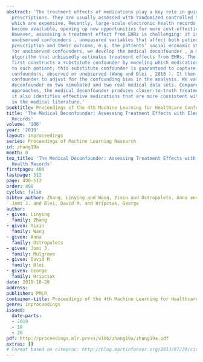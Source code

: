 ```yaml
---
abstract: 'The treatment effects of medications play a key role in guiding medical
  prescriptions. They are usually assessed with randomized controlled trials (RCTs),
  which are expensive. Recently, large-scale electronic health records (EHRs) have
  become available, opening up new opportunities for more cost-effective assessments.
  However, assessing a treatment effect from EHRs is challenging: it is biased by
  unobserved confounders , unmeasured variables that affect both patients’ medical
  prescription and their outcome, e.g. the patients’ social economic status. To adjust
  for unobserved confounders, we develop the medical deconfounder , a machine learning
  algorithm that unbiasedly estimates treatment effects from EHRs. The medical deconfounder
  first constructs a substitute confounder by modeling which medications were prescribed
  to each patient; this substitute confounder is guaranteed to capture all multi-medication
  confounders, observed or unobserved (Wang and Blei , 2018 ). It then uses this substitute
  confounder to adjust for the confounding bias in the analysis. We validate the medical
  deconfounder on two simulated and two real medical data sets. Compared to classical
  approaches, the medical deconfounder produces closer-to-truth treatment effect estimates;
  it also identifies effective medications that are more consistent with the findings
  in the medical literature.'
booktitle: Proceedings of the 4th Machine Learning for Healthcare Conference
title: 'The Medical Deconfounder: Assessing Treatment Effects with Electronic Health
  Records'
volume: '106'
year: '2019'
layout: inproceedings
series: Proceedings of Machine Learning Research
id: zhang19a
month: 0
tex_title: 'The Medical Deconfounder: Assessing Treatment Effects with Electronic
  Health Records'
firstpage: 490
lastpage: 512
page: 490-512
order: 490
cycles: false
bibtex_author: Zhang, Linying and Wang, Yixin and Ostropolets, Anna and Mulgrave,
  Jami J. and Blei, David M. and Hripcsak, George
author:
- given: Linying
  family: Zhang
- given: Yixin
  family: Wang
- given: Anna
  family: Ostropolets
- given: Jami J.
  family: Mulgrave
- given: David M.
  family: Blei
- given: George
  family: Hripcsak
date: 2019-10-28
address: 
publisher: PMLR
container-title: Proceedings of the 4th Machine Learning for Healthcare Conference
genre: inproceedings
issued:
  date-parts:
  - 2019
  - 10
  - 28
pdf: http://proceedings.mlr.press/v106/zhang19a/zhang19a.pdf
extras: []
# Format based on citeproc: http://blog.martinfenner.org/2013/07/30/citeproc-yaml-for-bibliographies/
---
```

